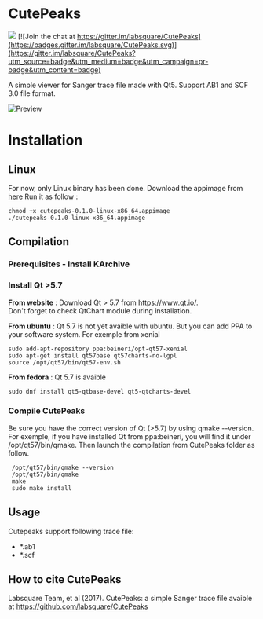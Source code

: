 # CutePeaks

![](https://travis-ci.org/labsquare/CutePeaks.svg?branch=master)
[![Join the chat at https://gitter.im/labsquare/CutePeaks](https://badges.gitter.im/labsquare/CutePeaks.svg)](https://gitter.im/labsquare/CutePeaks?utm_source=badge&utm_medium=badge&utm_campaign=pr-badge&utm_content=badge)


A simple viewer for Sanger trace file made with Qt5. 
Support AB1 and SCF 3.0 file format. 

![Preview](https://raw.githubusercontent.com/labsquare/CutePeaks/master/cutepeaks.gif)


# Installation 
## Linux 
For now, only Linux binary has been done. 
Download the appimage from [here](https://github.com/labsquare/CutePeaks/releases) 
Run it as follow : 


    chmod +x cutepeaks-0.1.0-linux-x86_64.appimage
    ./cutepeaks-0.1.0-linux-x86_64.appimage

    
## Compilation 
### Prerequisites - Install KArchive
### Install Qt >5.7

**From website** : Download Qt > 5.7 from https://www.qt.io/.   
Don't forget to check QtChart module during installation. 

**From ubuntu** : Qt 5.7 is not yet avaible with ubuntu. But you can add PPA to your software system. 
For exemple from xenial 

    sudo add-apt-repository ppa:beineri/opt-qt57-xenial
    sudo apt-get install qt57base qt57charts-no-lgpl
    source /opt/qt57/bin/qt57-env.sh

**From fedora** : Qt 5.7 is avaible

    sudo dnf install qt5-qtbase-devel qt5-qtcharts-devel 

### Compile CutePeaks 
Be sure you have the correct version of Qt (>5.7) by using qmake --version. For exemple, if you have installed Qt from ppa:beineri, you will find it under /opt/qt57/bin/qmake. Then launch the compilation from CutePeaks folder as follow.

     /opt/qt57/bin/qmake --version
     /opt/qt57/bin/qmake 
     make 
     sudo make install 

## Usage

Cutepeaks support following trace file:

- *.ab1
- *.scf

## How to cite CutePeaks 
Labsquare Team, et al (2017). CutePeaks: a simple Sanger trace file avaible at https://github.com/labsquare/CutePeaks

